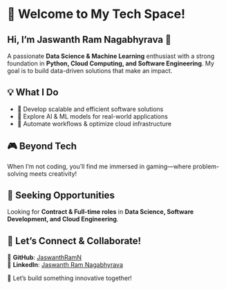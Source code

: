 # 🚀 Welcome to My Tech Space!  

## Hi, I’m Jaswanth Ram Nagabhyrava 👋  

A passionate **Data Science & Machine Learning** enthusiast with a strong foundation in **Python, Cloud Computing, and Software Engineering**. My goal is to build data-driven solutions that make an impact.  

## 💡 What I Do  
- 🔹 Develop scalable and efficient software solutions  
- 🔹 Explore AI & ML models for real-world applications  
- 🔹 Automate workflows & optimize cloud infrastructure  

## 🎮 Beyond Tech  
When I’m not coding, you’ll find me immersed in gaming—where problem-solving meets creativity!  

## 💼 Seeking Opportunities  
Looking for **Contract & Full-time roles** in **Data Science, Software Development, and Cloud Engineering**.  

## 📌 Let’s Connect & Collaborate!  
🔗 **GitHub**: [JaswanthRamN](https://github.com/JaswanthRamN)  
🔗 **LinkedIn**: [Jaswanth Ram Nagabhyrava](https://www.linkedin.com/in/jaswanth-ram-nagabhyrava-0740151b3/)  

🚀 Let’s build something innovative together!  
